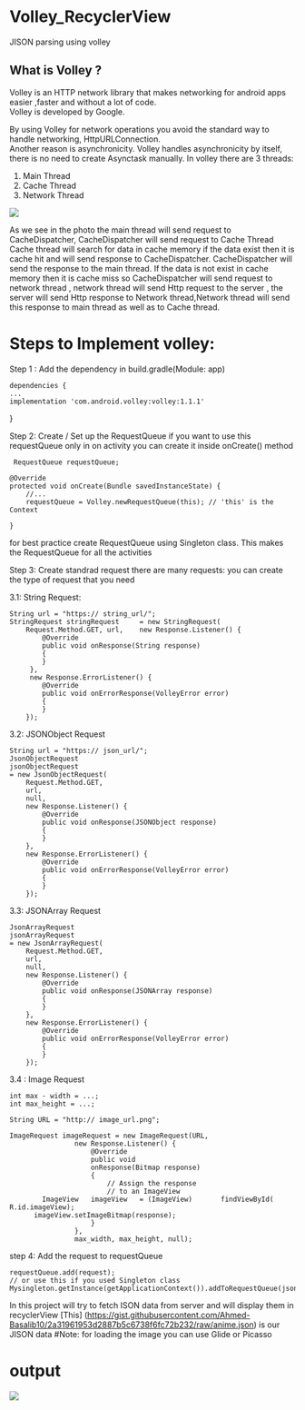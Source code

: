 # Volley_RecyclerView
JISON parsing using volley

## What is Volley ?
Volley is an HTTP network library that makes networking for android apps easier ,faster and without a lot of code.\
Volley is developed by Google.

By using Volley for network operations you avoid the standard way to handle networking, HttpURLConnection.\
 Another reason is asynchronicity. Volley handles asynchronicity by itself, there is no need to create Asynctask manually.
In volley there are 3 threads:
1. Main Thread
2. Cache Thread
3. Network Thread

![](volley.jpg)


As we see in the photo the main thread will send request to CacheDispatcher, CacheDispatcher will send request to Cache Thread
Cache thread will search for data in cache memory if the data exist then it is cache hit and will send response to CacheDispatcher.
CacheDispatcher will send the response to the main thread. If the data is not exist
in cache memory then it is cache miss so CacheDispatcher will send request to network thread , network thread will send Http request 
to the server , the server will send Http response to Network thread,Network thread will send this response to main thread as well as to 
Cache thread.


# Steps to Implement volley:


Step 1 : Add the dependency in build.gradle(Module: app)

    dependencies {
    ...
    implementation 'com.android.volley:volley:1.1.1'
}

Step 2: Create / Set up the RequestQueue
if you want to use this requestQueue only in on activity you can create it inside onCreate() method

     RequestQueue requestQueue;

    @Override
    protected void onCreate(Bundle savedInstanceState) {
        //...
        requestQueue = Volley.newRequestQueue(this); // 'this' is the Context

    }

for best practice create RequestQueue using Singleton class. This makes the RequestQueue for all the activities

Step 3: Create standrad request there are many requests:
you can create the type of request that you need

3.1: String Request:

    String url = "https:// string_url/"; 
    StringRequest stringRequest 	= new StringRequest( 
	  	Request.Method.GET, url, 	new Response.Listener() { 
		 	@Override
		 	public void onResponse(String response) 
		 	{ 
		 	} 
		 }, 
		 new Response.ErrorListener() { 
			@Override
			public void onErrorResponse(VolleyError error) 
			{ 
			} 
		}); 

3.2: JSONObject Request

    String url = "https:// json_url/"; 
    JsonObjectRequest 
   	jsonObjectRequest 
	= new JsonObjectRequest( 
		Request.Method.GET, 
		url, 
		null, 
		new Response.Listener() { 
			@Override
			public void onResponse(JSONObject response) 
			{ 
			} 
		}, 
		new Response.ErrorListener() { 
			@Override
			public void onErrorResponse(VolleyError error) 
			{ 
			} 
		}); 

3.3: JSONArray Request

    JsonArrayRequest 
   	jsonArrayRequest 
	= new JsonArrayRequest( 
		Request.Method.GET, 
		url, 
		null, 
		new Response.Listener() { 
			@Override
			public void onResponse(JSONArray response) 
			{ 
			} 
		}, 
		new Response.ErrorListener() { 
			@Override
			public void onErrorResponse(VolleyError error) 
			{ 
			} 
		}); 

3.4 : Image Request


    int max - width = ...; 
    int max_height = ...; 

    String URL = "http:// image_url.png"; 

    ImageRequest imageRequest = new ImageRequest(URL, 
					new Response.Listener() { 
						@Override
						public void
						onResponse(Bitmap response) 
						{ 
							// Assign the response 
							// to an ImageView 
	    	ImageView 	imageView 	= (ImageView) 		findViewById( 			R.id.imageView); 
          imageView.setImageBitmap(response); 
						} 
					},
					max_width, max_height, null); 

step 4: Add the request to requestQueue

    requestQueue.add(request); 
    // or use this if you used Singleton class
    Mysingleton.getInstance(getApplicationContext()).addToRequestQueue(jsonArrayRequest);
    
    
 In this project will try to fetch ISON data from server  and will display them in recyclerView
 [This] (https://gist.githubusercontent.com/Ahmed-Basalib10/2a31961953d2887b5c6738f6fc72b232/raw/anime.json) is our JISON data
#Note:
for loading the image you can use Glide or Picasso 


# output
![](output.png)





